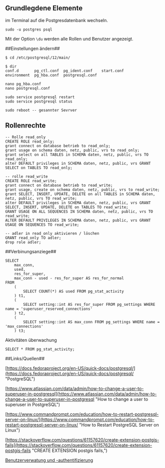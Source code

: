 ## Grundlegdene Elemente ##
im Terminal auf die Postgresdatenbank wechseln.

	sudo -u postgres psql

Mit der Option `\du` werden alle Rollen und Benutzer angezeigt.

##Einstellungen ändern##

	$ cd /etc/postgresql/12/main/

	$ dir
	conf.d       pg_ctl.conf  pg_ident.conf    start.conf
	environment  pg_hba.conf  postgresql.conf

	nano pg_hba.conf
	nano postgresql.conf

	sudo service postgresql restart
	sudo service postgresql status

	sudo reboot -- gesannter Sevrver

## Rollenrechte ##

	-- Rolle read_only
	CREATE ROLE read_only;
	grant connect on database betrieb to read_only;
	grant usage on schema daten, netz, public, vrs to read_only;
	grant select on all TABLES in SCHEMA daten, netz, public, vrs TO read_only;
	alter DEFAULT privileges in SCHEMA daten, netz, public, vrs GRANT SELECT on TABLES TO read_only;
	
	-- rolle read_write
	CREATE ROLE read_write;
	grant connect on database betrieb to read_write;
	grant usage, create on schema daten, netz, public, vrs to read_write;
	grant SELECT, INSERT, UPDATE, DELETE on all TABLES in SCHEMA daten, netz, public, vrs TO read_write;
	alter DEFAULT privileges in SCHEMA daten, netz, public, vrs GRANT SELECT, INSERT, UPDATE, DELETE on TABLES TO read_write;
	GRANT USAGE ON ALL SEQUENCES IN SCHEMA daten, netz, public, vrs TO read_write;
	ALTER DEFAULT PRIVILEGES IN SCHEMA daten, netz, public, vrs GRANT USAGE ON SEQUENCES TO read_write;
	
	-- adler in read_only aktivieren / löschen
	GRANT read_only TO adler;
	drop role adler;

##Verbinungsanziege##

	SELECT
	    max_conn,
	    used,
	    res_for_super,
	    max_conn - used - res_for_super AS res_for_normal
	FROM
	    (
	        SELECT COUNT(*) AS used FROM pg_stat_activity
	    ) t1,
	    (
	        SELECT setting::int AS res_for_super FROM pg_settings WHERE name = 'superuser_reserved_connections'
	    ) t2,
	    (
	        SELECT setting::int AS max_conn FROM pg_settings WHERE name = 'max_connections'
	    ) t3;

Aktivitäten überwachung

	SELECT * FROM pg_stat_activity;

##Links/Quellen##

[https://docs.fedoraproject.org/en-US/quick-docs/postgresql/](https://docs.fedoraproject.org/en-US/quick-docs/postgresql/ "PostgreSQL")

[https://www.atlassian.com/data/admin/how-to-change-a-user-to-superuser-in-postgresql](https://www.atlassian.com/data/admin/how-to-change-a-user-to-superuser-in-postgresql "How to change a user to superuser in PostgreSQL")

[https://www.commandprompt.com/education/how-to-restart-postgresql-server-on-linux/](https://www.commandprompt.com/education/how-to-restart-postgresql-server-on-linux/ "How to Restart PostgreSQL Server on Linux")

[https://stackoverflow.com/questions/61157620/create-extension-postgis-fails](https://stackoverflow.com/questions/61157620/create-extension-postgis-fails "CREATE EXTENSION postgis fails,")

[Benutzerverwatung und -authentifizierung](https://postgresql-buch.de/beispiele:kapitel4 "https://postgresql-buch.de/beispiele:kapitel4")